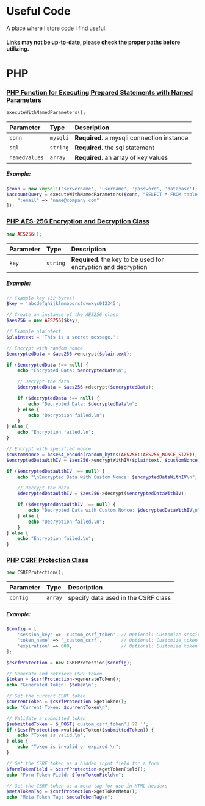 # Useful Code

A place where I store code I find useful. 

#### Links may not be up-to-date, please check the proper paths before utilizing.

# PHP

### [PHP Function for Executing Prepared Statements with Named Parameters](https://github.com/User00092/useful_code/blob/fcd7951a74ec97ea6b61cc7c1fbf4a408aebfb58/php/named_param_executor.php)

```php
executeWithNamedParameters();
```

| Parameter | Type     | Description                |
| :-------- | :------- | :------------------------- |
| `conn` | `mysqli` | **Required**. a mysqli connection instance |
| `sql` | `string` | **Required**. the sql statement |
| `namedValues` | `array` | **Required**. an array of key values |

##### Example:
```php
$conn = new \mysqli('servername', 'username', 'password', 'database');
$accountQuery = executeWithNamedParameters($conn, "SELECT * FROM table WHERE email = :email", [
    ":email" => "name@company.com"
]);
```



### [PHP AES-256 Encryption and Decryption Class](https://github.com/User00092/useful_code/blob/fed3b7b2d40730dd69252948bf7653188dd67458/php/AES256.php)

```php
new AES256();
```

| Parameter | Type     | Description                |
| :-------- | :------- | :------------------------- |
| `key` | `string` | **Required**. the key to be used for encryption and decryption |

##### Example:
```php
// Example key (32 bytes)
$key = 'abcdefghijklmnopqrstuvwxys012345';

// Create an instance of the AES256 class
$aes256 = new AES256($key);

// Example plaintext
$plaintext = 'This is a secret message.';

// Encrypt with random nonce
$encryptedData = $aes256->encrypt($plaintext);

if ($encryptedData !== null) {
    echo "Encrypted Data: $encryptedData\n";

    // Decrypt the data
    $decryptedData = $aes256->decrypt($encryptedData);

    if ($decryptedData !== null) {
        echo "Decrypted Data: $decryptedData\n";
    } else {
        echo "Decryption failed.\n";
    }
} else {
    echo "Encryption failed.\n";
}

// Encrypt with specified nonce
$customNonce = base64_encode(random_bytes(AES256::AES256_NONCE_SIZE));
$encryptedDataWithIV = $aes256->encryptWithIV($plaintext, $customNonce);

if ($encryptedDataWithIV !== null) {
    echo "\nEncrypted Data with Custom Nonce: $encryptedDataWithIV\n";

    // Decrypt the data
    $decryptedDataWithIV = $aes256->decrypt($encryptedDataWithIV);

    if ($decryptedDataWithIV !== null) {
        echo "Decrypted Data with Custom Nonce: $decryptedDataWithIV\n";
    } else {
        echo "Decryption failed.\n";
    }
} else {
    echo "Encryption failed.\n";
}
```



### [PHP CSRF Protection Class](https://github.com/User00092/useful_code/blob/8bc2931317d5866345214b37d4cc1ea868aeaa5a/php/CSRFProtection.php)

```php
new CSRFProtection();
```

| Parameter | Type     | Description                |
| :-------- | :------- | :------------------------- |
| `config` | `array` | specify data used in the CSRF class |

##### Example:
```php
$config = [
    'session_key' => 'custom_csrf_token', // Optional: Customize session key
    'token_name' => '_custom_csrf',       // Optional: Customize token name
    'expiration' => 600,                  // Optional: Customize token expiration time (in seconds)
];

$csrfProtection = new CSRFProtection($config);

// Generate and retrieve CSRF token
$token = $csrfProtection->generateToken();
echo "Generated Token: $token\n";

// Get the current CSRF token
$currentToken = $csrfProtection->getToken();
echo "Current Token: $currentToken\n";

// Validate a submitted token
$submittedToken = $_POST['custom_csrf_token'] ?? '';
if ($csrfProtection->validateToken($submittedToken)) {
    echo "Token is valid.\n";
} else {
    echo "Token is invalid or expired.\n";
}

// Get the CSRF token as a hidden input field for a form
$formTokenField = $csrfProtection->getTokenField();
echo "Form Token Field: $formTokenField\n";

// Get the CSRF token as a meta tag for use in HTML headers
$metaTokenTag = $csrfProtection->getTokenMeta();
echo "Meta Token Tag: $metaTokenTag\n";

```


